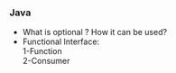 
### Java
* What is optional ? How it can be used?
* Functional Interface:  
  1-Function  
  2-Consumer
  
